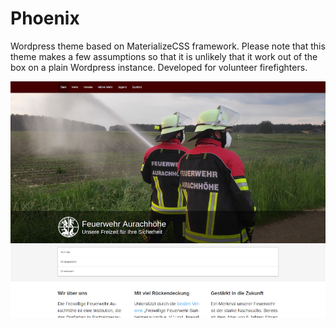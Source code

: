 # Phoenix

Wordpress theme based on MaterializeCSS framework. Please note that this theme makes a few assumptions so that it is unlikely that it work out of the box on a plain Wordpress instance. Developed for volunteer firefighters.

![screenshot](screenshot.png)